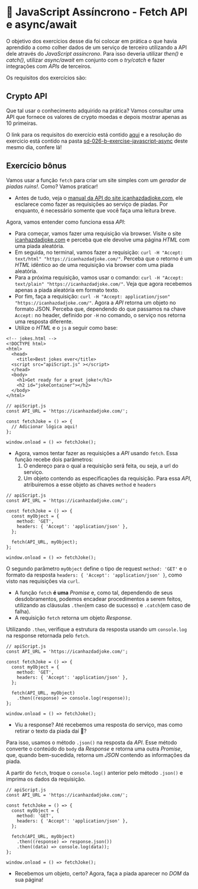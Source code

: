 # :pencil: JavaScript Assíncrono - Fetch API e async/await

O objetivo dos exercícios desse dia foi colocar em prática o que havia aprendido a como colher dados de um serviço de terceiro utilizando a API dele através do _JavaScript assíncrono_. Para isso deveria utilizar _then()_ e _catch()_, utilizar _async/await_ em conjunto com o _try/catch_ e fazer integrações com _APIs_ de terceiros.

Os requisitos dos exercícios são:

## Crypto API

Que tal usar o conhecimento adquirido na prática? Vamos consultar uma API que fornece os valores de crypto moedas e depois mostrar apenas as 10 primeiras.

O link para os requisitos do exercício está contido [aqui](https://github.com/tryber/sd-026-b-exercise-javascript-async/blob/main/README.md) e a resolução do exercicio está contido na pasta [sd-026-b-exercise-javascript-async](https://github.com/pedrohxiv/trybe-exercicios/tree/main/front-end/secao-1-javascript-e-testes-assincronos/dia-2-javascript-assincrono-fetch-api-e-async-await/sd-026-b-exercise-javascript-async) deste mesmo dia, confere lá!

## Exercício bônus

Vamos usar a função `fetch` para criar um site simples com um _gerador de piadas ruins!_. Como? Vamos praticar!

- Antes de tudo, veja o [manual da API do site icanhazdadjoke.com](https://icanhazdadjoke.com/api), ele esclarece como fazer as requisições ao serviço de piadas. Por enquanto, é necessário somente que você faça uma leitura breve.

Agora, vamos entender como funciona essa _API_:

- Para começar, vamos fazer uma requisição via browser. Visite o site [icanhazdadjoke.com](https://icanhazdadjoke.com/api) e perceba que ele devolve uma página _HTML_ com uma piada aleatória.
- Em seguida, no terminal, vamos fazer a requisição: `curl -H "Accept: text/html" "https://icanhazdadjoke.com/"`. Perceba que o retorno é um _HTML_ idêntico ao de uma requisição via browser com uma piada aleatória.
- Para a próxima requisição, vamos usar o comando: `curl -H "Accept: text/plain" "https://icanhazdadjoke.com/"`. Veja que agora recebemos apenas a piada aleatória em formato texto.
- Por fim, faça a requisição: `curl -H "Accept: application/json" "https://icanhazdadjoke.com/"`. Agora a _API_ retorna um objeto no formato JSON. Perceba que, dependendo do que passamos na chave `Accept:` no header, definido por `-H` no comando, o serviço nos retorna uma resposta diferente.
- Utilize o _HTML_ e o `js` a seguir como base:

```
<!-- jokes.html -->
<!DOCTYPE html>
<html>
  <head>
    <title>Best jokes ever</title>
  <script src="apiScript.js" ></script>
  </head>
  <body>
    <h1>Get ready for a great joke!</h1>
    <h2 id="jokeContainer"></h2>
  </body>
</html>
```

```
// apiScript.js
const API_URL = 'https://icanhazdadjoke.com/';

const fetchJoke = () => {
  // Adicionar lógica aqui!
};

window.onload = () => fetchJoke();
```

- Agora, vamos tentar fazer as requisições a _API_ usando `fetch`. Essa função recebe dois parâmetros:
  1. O endereço para o qual a requisição será feita, ou seja, a url do serviço.
  2. Um objeto contendo as especificações da requisição. Para essa _API_, atribuiremos a esse objeto as chaves `method` e `headers`

```
// apiScript.js
const API_URL = 'https://icanhazdadjoke.com/';

const fetchJoke = () => {
  const myObject = {
    method: 'GET',
    headers: { 'Accept': 'application/json' },
  };

  fetch(API_URL, myObject);
};

window.onload = () => fetchJoke();

```

O segundo parâmetro `myObject` define o tipo de request `method: 'GET'` e o formato da resposta `headers: { 'Accept': 'application/json' }`, como visto nas requisições via `curl`.

- A função `fetch` **é uma** _Promise_ e, como tal, dependendo de seus desdobramentos, podemos encadear procedimentos a serem feitos, utilizando as cláusulas `.then`(em caso de sucesso) e `.catch`(em caso de falha).
- A requisição `fetch` retorna um objeto _Response_.

Utilizando `.then`, verifique a estrutura da resposta usando um `console.log` na response retornada pelo `fetch`.

```
// apiScript.js
const API_URL = 'https://icanhazdadjoke.com/';

const fetchJoke = () => {
  const myObject = {
    method: 'GET',
    headers: { 'Accept': 'application/json' },
  };

  fetch(API_URL, myObject)
    .then((response) => console.log(response));
};

window.onload = () => fetchJoke();

```

- Viu a response? Até recebemos uma resposta do serviço, mas como retirar o texto da piada daí 🤔?

Para isso, usamos o método `.json()` na resposta da _API_. Esse método converte o conteúdo do `body` da _Response_ e retorna uma outra _Promise_, que, quando bem-sucedida, retorna um _JSON_ contendo as informações da piada.

A partir do `fetch`, troque o `console.log()` anterior pelo método `.json()` e imprima os dados da requisição.

```
// apiScript.js
const API_URL = 'https://icanhazdadjoke.com/';

const fetchJoke = () => {
  const myObject = {
    method: 'GET',
    headers: { 'Accept': 'application/json' },
  };

  fetch(API_URL, myObject)
    .then((response) => response.json())
    .then((data) => console.log(data));
};

window.onload = () => fetchJoke();

```

- Recebemos um objeto, certo? Agora, faça a piada aparecer no _DOM_ da sua página!
